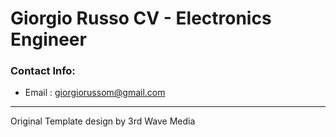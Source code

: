 # Giorgio Russo CV - Electronics Engineer

### Contact Info:
* Email  : giorgiorussom@gmail.com


------
Original Template design by 3rd Wave Media